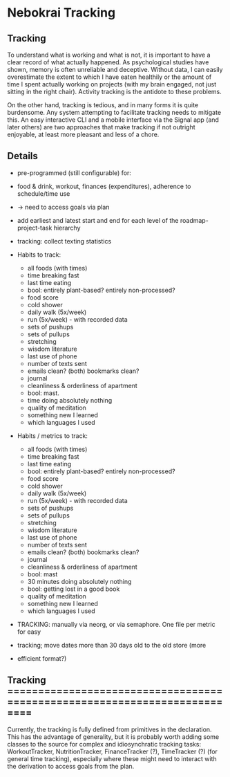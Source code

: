 # Nebokrai Tracking

## Tracking

To understand what is working and what is not, it is important to have a clear record of what
actually happened. As psychological studies have shown, memory is often unreliable and deceptive.
Without data, I can easily overestimate the extent to which I have eaten healthily or the amount of
time I spent actually working on projects (with my brain engaged, not just sitting in the right
chair). Activity tracking is the antidote to these problems.

On the other hand, tracking is tedious, and in many forms it is quite burdensome. Any system
attempting to facilitate tracking needs to mitigate this. An easy interactive CLI and a mobile
interface via the Signal app (and later others) are two approaches that make tracking if not
outright enjoyable, at least more pleasant and less of a chore.

## Details

* pre-programmed (still configurable) for:
* food & drink, workout, finances (expenditures), adherence to schedule/time use
* -> need to access goals via plan
* add earliest and latest start and end for each level of the roadmap-project-task hierarchy
* tracking: collect texting statistics

* Habits to track:
  * all foods (with times)
  * time breaking fast
  * last time eating
  * bool: entirely plant-based? entirely non-processed?
  * food score
  * cold shower
  * daily walk (5x/week)
  * run (5x/week) - with recorded data
  * sets of pushups
  * sets of pullups
  * stretching
  * wisdom literature
  * last use of phone
  * number of texts sent
  * emails clean? (both) bookmarks clean?
  * journal
  * cleanliness & orderliness of apartment
  * bool: mast.
  * time doing absolutely nothing
  * quality of meditation
  * something new I learned
  * which languages I used
* Habits / metrics to track:
  * all foods (with times)
  * time breaking fast
  * last time eating
  * bool: entirely plant-based? entirely non-processed?
  * food score
  * cold shower
  * daily walk (5x/week)
  * run (5x/week) - with recorded data
  * sets of pushups
  * sets of pullups
  * stretching
  * wisdom literature
  * last use of phone
  * number of texts sent
  * emails clean? (both) bookmarks clean?
  * journal
  * cleanliness & orderliness of apartment
  * bool: mast
  * 30 minutes doing absolutely nothing
  * bool: getting lost in a good book
  * quality of meditation
  * something new I learned
  * which languages I used
* TRACKING:
 manually via neorg, or via semaphore. One file per metric for easy
* tracking; move dates more than 30 days old to the old store (more
* efficient format?)

## Tracking ==========================================================================

Currently, the tracking is fully defined from primitives in the declaration. This has
the advantage of generality, but it is probably worth adding some classes to the source
for complex and idiosynchratic tracking tasks: WorkoutTracker, NutritionTracker,
FinanceTracker (?), TimeTracker (?) (for general time tracking), especially
where these might need to interact with the derivation to access goals from the plan.
